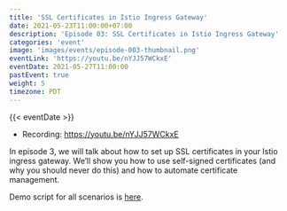 ```yaml
---
title: 'SSL Certificates in Istio Ingress Gateway'
date: 2021-05-23T11:00:00+07:00
description: 'Episode 03: SSL Certificates in Istio Ingress Gateway'
categories: 'event'
image: 'images/events/episode-003-thumbnail.png'
eventLink: 'https://youtu.be/nYJJ57WCkxE'
eventDate: 2021-05-27T11:00:00
pastEvent: true
weight: 5
timezone: PDT
---
```


{{< eventDate >}}

- Recording: <https://youtu.be/nYJJ57WCkxE>

In episode 3, we will talk about how to set up SSL certificates in your Istio ingress gateway. We’ll show you how to use self-signed certificates (and why you should never do this) and how to automate certificate management.

Demo script for all scenarios is [here](https://github.com/tetratelabs/istio-weekly/blob/main/episodes/003/demo.md).
